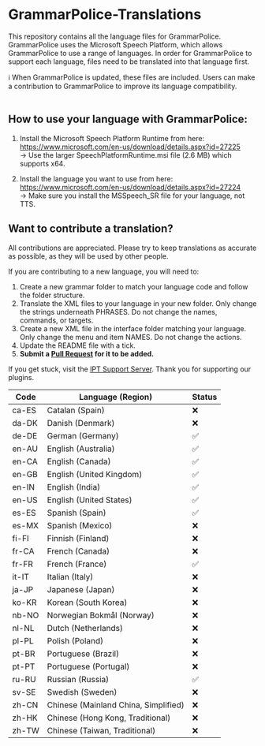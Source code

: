# GrammarPolice-Translations
This repository contains all the language files for GrammarPolice. <br>
GrammarPolice uses the Microsoft Speech Platform, which allows GrammarPolice to use a range of languages. In order for GrammarPolice to support each language, files need to be translated into that language first.

ℹ️ When GrammarPolice is updated, these files are included. Users can make a contribution to GrammarPolice to improve its language compatibility.<br><br>

## How to use your language with GrammarPolice:
1. Install the Microsoft Speech Platform Runtime from here: https://www.microsoft.com/en-us/download/details.aspx?id=27225
 <br>→ Use the larger SpeechPlatformRuntime.msi file (2.6 MB) which supports x64.

2. Install the language you want to use from here: https://www.microsoft.com/en-us/download/details.aspx?id=27224
 <br>→ Make sure you install the MSSpeech_SR file for your language, not TTS.

## Want to contribute a translation?
All contributions are appreciated. Please try to keep translations as accurate as possible, as they will be used by other people.

If you are contributing to a new language, you will need to:
1. Create a new grammar folder to match your language code and follow the folder structure.
2. Translate the XML files to your language in your new folder.  Only change the strings underneath PHRASES.  Do not change the names, commands, or targets.
3. Create a new XML file in the interface folder matching your language.  Only change the menu and item NAMES.  Do not change the actions.
4. Update the README file with a tick.
5. **Submit a [Pull Request](https://docs.github.com/en/pull-requests/collaborating-with-pull-requests/proposing-changes-to-your-work-with-pull-requests/creating-a-pull-request) for it to be added.**

If you get stuck, visit the [IPT Support Server](https://discord.gg/AuJCUag). Thank you for supporting our plugins. 

| Code   | Language (Region)                            | Status |
|--------|----------------------------------------------|--------|
| ca-ES  | Catalan (Spain)                              | ❌     |
| da-DK  | Danish (Denmark)                             | ❌     |
| de-DE  | German (Germany)                             | ✅     |
| en-AU  | English (Australia)                          | ✅     |
| en-CA  | English (Canada)                             | ✅     |
| en-GB  | English (United Kingdom)                     | ✅     |
| en-IN  | English (India)                              | ✅     |
| en-US  | English (United States)                      | ✅     |
| es-ES  | Spanish (Spain)                              | ✅     |
| es-MX  | Spanish (Mexico)                             | ❌     |
| fi-FI  | Finnish (Finland)                            | ❌     |
| fr-CA  | French (Canada)                              | ❌     |
| fr-FR  | French (France)                              | ✅     |
| it-IT  | Italian (Italy)                              | ❌     |
| ja-JP  | Japanese (Japan)                             | ❌     |
| ko-KR  | Korean (South Korea)                         | ❌     |
| nb-NO  | Norwegian Bokmål (Norway)                    | ❌     |
| nl-NL  | Dutch (Netherlands)                          | ❌     |
| pl-PL  | Polish (Poland)                              | ❌     |
| pt-BR  | Portuguese (Brazil)                          | ❌     |
| pt-PT  | Portuguese (Portugal)                        | ❌     |
| ru-RU  | Russian (Russia)                             | ✅     |
| sv-SE  | Swedish (Sweden)                             | ❌     |
| zh-CN  | Chinese (Mainland China, Simplified)         | ❌     |
| zh-HK  | Chinese (Hong Kong, Traditional)             | ❌     |
| zh-TW  | Chinese (Taiwan, Traditional)                | ❌     |

